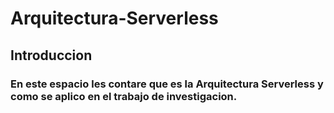 # Arquitectura-Serverless
## Introduccion
### En este espacio les contare que es la Arquitectura Serverless y como se aplico en el trabajo de investigacion.
